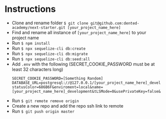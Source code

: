 # Instructions
- Clone and rename folder `$ git clone git@github.com:dented-academy/next-starter.git [your_project_name_here]`
- Find and rename all instance of `[your_project_name_here]` to your project name
- Run `$ npm install`
- Run `$ npx sequelize-cli db:create`
- Run `$ npx sequelize-cli db:migrate`
- Run `$ npx sequelize-cli db:seed:all`
- Add `.env` with the following (SECRET_COOKIE_PASSWORD must be at least 32 characters long)
  ```
  SECRET_COOKIE_PASSWORD=[Something Random]
  DATABASE_URL=postgresql://@127.0.0.1/[your_project_name_here]_development?statusColor=686B6F&enviroment=local&name=[your_project_name_here]_development&tLSMode=0&usePrivateKey=false&safeModeLevel=0&advancedSafeModeLevel=0
  ```
- Run `$ git remote remove origin`
- Create a new repo and add the repo ssh link to remote
- Run `$ git push origin master`
